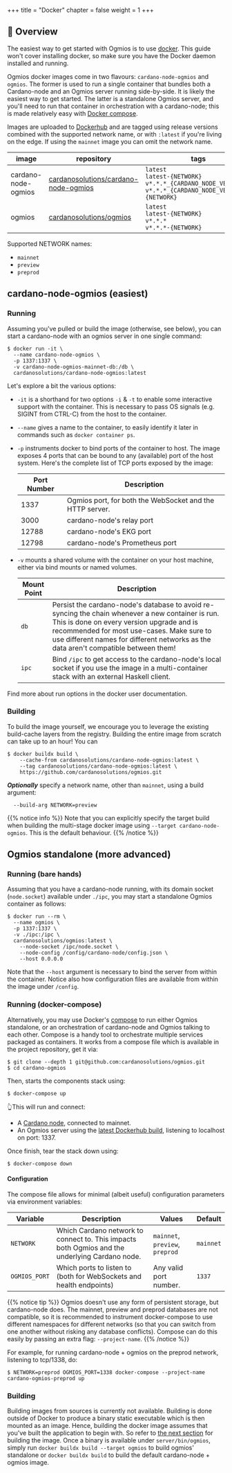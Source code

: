 +++
title = "Docker"
chapter = false
weight = 1
+++

## 🐳 Overview

The easiest way to get started with Ogmios is to use [docker](https://www.docker.com/). This guide won't cover installing docker, so make sure you have the Docker daemon installed and running.

Ogmios docker images come in two flavours: `cardano-node-ogmios` and `ogmios`. The former is used to run a single container that bundles both a Cardano-node and an Ogmios server running side-by-side. It is likely the easiest way to get started. The latter is a standalone Ogmios server, and you'll need to run that container in orchestration with a cardano-node; this is made relatively easy with [Docker compose](https://docs.docker.com/compose/).

Images are uploaded to [Dockerhub](https://hub.docker.com/u/cardanosolutions)
and are tagged using release versions combined with the supported network name,
or with `:latest` if you're living on the edge. If using the `mainnet` image
you can omit the network name.

| image               | repository                                                                                      | tags               |
| ---                 | ---                                                                                             | ---                |
| cardano-node-ogmios | [cardanosolutions/cardano-node-ogmios](https://hub.docker.com/repository/docker/cardanosolutions/cardano-node-ogmios) | `latest`<br/>`latest-{NETWORK}`<br/>`v*.*.*_{CARDANO_NODE_VERSION}`<br/>`v*.*.*_{CARDANO_NODE_VERSION}-{NETWORK}` |
| ogmios              | [cardanosolutions/ogmios](https://hub.docker.com/repository/docker/cardanosolutions/ogmios)                           | `latest`<br/>`latest-{NETWORK}`<br/>`v*.*.*`<br/>`v*.*.*-{NETWORK}` |

Supported NETWORK names:

- `mainnet`
- `preview`
- `preprod`

## cardano-node-ogmios (easiest)

### Running

Assuming you've pulled or build the image (otherwise, see below), you can start a cardano-node with an ogmios server in one single command:

```console
$ docker run -it \
  --name cardano-node-ogmios \
  -p 1337:1337 \
  -v cardano-node-ogmios-mainnet-db:/db \
  cardanosolutions/cardano-node-ogmios:latest
```

Let's explore a bit the various options:

- `-it` is a shorthand for two options `-i` & `-t` to enable some interactive support with the container. This is necessary to pass OS signals (e.g. SIGINT from CTRL-C) from the host to the container.

- `--name` gives a name to the container, to easily identify it later in commands such as `docker container ps`.

- `-p` instruments docker to bind ports of the container to host. The image exposes 4 ports that can be bound to any (available) port of the host system. Here's the complete list of TCP ports exposed by the image:

  | Port Number | Description                                              |
  | ---         | ---                                                      |
  | 1337        | Ogmios port, for both the WebSocket and the HTTP server. |
  | 3000        | cardano-node's relay port                                |
  | 12788       | cardano-node's EKG port                                  |
  | 12798       | cardano-node's Prometheus port                           |

- `-v` mounts a shared volume with the container on your host machine, either via bind mounts or named volumes.

  | Mount Point | Description                                                                                                                                                                     |
  | ---         | ---                                                                                                                                                                             |
  | `db`        | Persist the cardano-node's database to avoid re-syncing the chain whenever a new container is run. This is done on every version upgrade and is recommended for most use-cases. Make sure to use different names for different networks as the data aren't compatible between them! |
  | `ipc`       | Bind `/ipc` to get access to the cardano-node's local socket if you use the image in a multi-container stack with an external Haskell client.                                   |

Find more about run options in the docker user documentation.

### Building

To build the image yourself, we encourage you to leverage the existing build-cache layers from the registry. Building the entire image from scratch can take up to an hour! You can

```console
$ docker buildx build \
    --cache-from cardanosolutions/cardano-node-ogmios:latest \
    --tag cardanosolutions/cardano-node-ogmios:latest \
    https://github.com/cardanosolutions/ogmios.git
```

**_Optionally_** specify a network name, other than `mainnet`, using a build argument:

```console
  --build-arg NETWORK=preview
```

{{% notice info %}}
Note that you can explicitly specify the target build when building the multi-stage docker image using `--target cardano-node-ogmios`. This is the default behaviour.
{{% /notice %}}

## Ogmios standalone (more advanced)

### Running (bare hands)

Assuming that you have a cardano-node running, with its domain socket (`node.socket`) available under `./ipc`, you may start a standalone Ogmios container as follows:

```console
$ docker run --rm \
  --name ogmios \
  -p 1337:1337 \
  -v ./ipc:/ipc \
  cardanosolutions/ogmios:latest \
    --node-socket /ipc/node.socket \
    --node-config /config/cardano-node/config.json \
    --host 0.0.0.0
```

Note that the `--host` argument is necessary to bind the server from within the container. Notice also how configuration files are available from within the image under `/config`.

### Running (docker-compose)

Alternatively, you may use Docker's [compose](https://docs.docker.com/compose/) to run either Ogmios standalone, or an orchestration of cardano-node and Ogmios talking to each other. Compose is a handy tool to orchestrate multiple services packaged as containers. It works from a compose file which is available in the project repository, get it via:

```console
$ git clone --depth 1 git@github.com:cardanosolutions/ogmios.git
$ cd cardano-ogmios
```

Then, starts the components stack using:

```console
$ docker-compose up
```

👆This will run and connect:

- A [Cardano node](https://github.com/input-output-hk/cardano-node/), connected to mainnet.
- An Ogmios server using the [latest Dockerhub build](https://hub.docker.com/r/cardanosolutions/ogmios), listening to localhost on port: 1337.

Once finish, tear the stack down using:

```console
$ docker-compose down
```

#### Configuration

The compose file allows for minimal (albeit useful) configuration parameters via environment variables:

Variable      | Description                                                                                    | Values                          | Default
---           | ---                                                                                            | ---                             | ---
`NETWORK`     | Which Cardano network to connect to. This impacts both Ogmios and the underlying Cardano node. | `mainnet`, `preview`, `preprod` | `mainnet`
`OGMIOS_PORT` | Which ports to listen to (both for WebSockets and health endpoints)                            | Any valid port number.          | `1337`

{{% notice tip %}}
Ogmios doesn't use any form of persistent storage, but cardano-node does. The mainnet, preview and preprod databases are not compatible, so it is recommended to instrument docker-compose to use different namespaces for different networks (so that you can switch from one another without risking any database conflicts). Compose can do this easily by passing an extra flag: `--project-name`.
{{% /notice %}}

For example, for running cardano-node + ogmios on the preprod network, listening to tcp/1338, do:

```console
$ NETWORK=preprod OGMIOS_PORT=1338 docker-compose --project-name cardano-ogmios-preprod up
```

### Building

Building images from sources is currently not available. Building is done outside of Docker to produce a binary static executable which is then mounted as an image. Hence, building the docker image assumes that you've built the application to begin with. So refer to [the next section](/getting-started/building/) for building the image. Once a binary is available under `server/bin/ogmios`, simply run `docker buildx build --target ogmios` to build ogmios' standalone or `docker buildx build` to build the default cardano-node + ogmios image.
